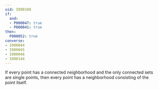 ```yaml
---
uid: I000108
if:
  and:
  - P000047: true
  - P000041: true
then:
  P000052: true
converse:
- I000044
- I000045
- I000046
- I000144
---
```


If every point has a connected neighborhood and the only connected sets are single points, then every point has a neighborhood consisting of the point itself.

